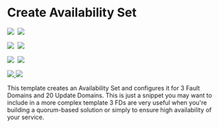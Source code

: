 # Create Availability Set

<IMG SRC="https://azbotstorage.blob.core.windows.net/badges/101-availability-set-create-3FDs-20UDs/PublicLastTestDate.svg" />&nbsp;
<IMG SRC="https://azbotstorage.blob.core.windows.net/badges/101-availability-set-create-3FDs-20UDs/PublicDeployment.svg" />&nbsp;

<IMG SRC="https://azbotstorage.blob.core.windows.net/badges/101-availability-set-create-3FDs-20UDs/FairfaxLastTestDate.svg" />&nbsp;
<IMG SRC="https://azbotstorage.blob.core.windows.net/badges/101-availability-set-create-3FDs-20UDs/FairfaxDeployment.svg" />&nbsp;

<IMG SRC="https://azbotstorage.blob.core.windows.net/badges/101-availability-set-create-3FDs-20UDs/BestPracticeResult.svg" />&nbsp;
<IMG SRC="https://azbotstorage.blob.core.windows.net/badges/101-availability-set-create-3FDs-20UDs/CredScanResult.svg" />&nbsp;

<a href="https://portal.azure.com/#create/Microsoft.Template/uri/https%3A%2F%2Fraw.githubusercontent.com%2FAzure%2Fazure-quickstart-templates%2Fmaster%2F101-availability-set-create-3FDs-20UDs%2Fazuredeploy.json" target="_blank">
    <img src="http://azuredeploy.net/deploybutton.png"/>
</a>
<a href="http://armviz.io/#/?load=https%3A%2F%2Fraw.githubusercontent.com%2FAzure%2Fazure-quickstart-templates%2Fmaster%2F101-availability-set-create-3FDs-20UDs%2Fazuredeploy.json" target="_blank">
    <img src="http://armviz.io/visualizebutton.png"/>
</a>

This template creates an Availability Set and configures it for 3 Fault Domains and 20 Update Domains. This is just a snippet you may want to include in a more complex template 3 FDs are very useful when you're building a quorum-based solution or simply to ensure high availability of your service.
